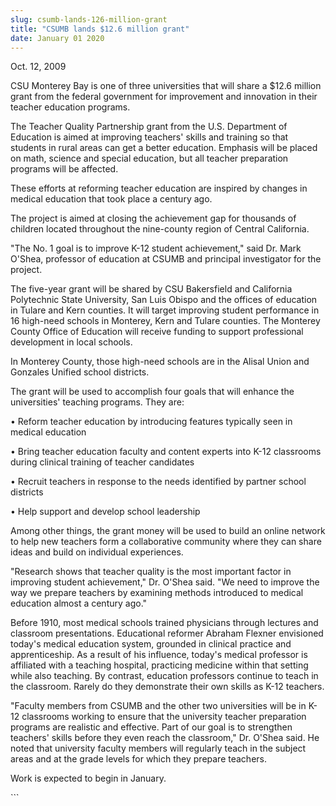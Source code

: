 ```yaml
---
slug: csumb-lands-126-million-grant
title: "CSUMB lands $12.6 million grant"
date: January 01 2020
---
```


 
<p>Oct. 12, 2009</p>
<p>
  CSU Monterey Bay is one of three universities that will share a $12.6 million
  grant from the federal government for improvement and innovation in their
  teacher education programs.
</p>
<p>
  The Teacher Quality Partnership grant from the U.S. Department of Education is
  aimed at improving teachers' skills and training so that students in rural
  areas can get a better education. Emphasis will be placed on math, science and
  special education, but all teacher preparation programs will be affected.
</p>
<p>
  These efforts at reforming teacher education are inspired by changes in
  medical education that took place a century ago.
</p>
<p>
  The project is aimed at closing the achievement gap for thousands of children
  located throughout the nine-county region of Central California.
</p>
<p>
  "The No. 1 goal is to improve K-12 student achievement," said Dr. Mark O'Shea,
  professor of education at CSUMB and principal investigator for the project.
</p>
<p>
  The five-year grant will be shared by CSU Bakersfield and California
  Polytechnic State University, San Luis Obispo and the offices of education in
  Tulare and Kern counties. It will target improving student performance in 16
  high-need schools in Monterey, Kern and Tulare counties. The Monterey County
  Office of Education will receive funding to support professional development
  in local schools.
</p>
<p>
  In Monterey County, those high-need schools are in the Alisal Union and
  Gonzales Unified school districts.
</p>
<p>
  The grant will be used to accomplish four goals that will enhance the
  universities' teaching programs. They are:
</p>
<p>
  • Reform teacher education by introducing features typically seen in medical
  education
</p>
<p>
  • Bring teacher education faculty and content experts into K-12 classrooms
  during clinical training of teacher candidates
</p>
<p>
  • Recruit teachers in response to the needs identified by partner school
  districts
</p>
<p>• Help support and develop school leadership</p>
<p>
  Among other things, the grant money will be used to build an online network to
  help new teachers form a collaborative community where they can share ideas
  and build on individual experiences.
</p>
<p>
  "Research shows that teacher quality is the most important factor in improving
  student achievement," Dr. O'Shea said. "We need to improve the way we prepare
  teachers by examining methods introduced to medical education almost a century
  ago."
</p>
<p>
  Before 1910, most medical schools trained physicians through lectures and
  classroom presentations. Educational reformer Abraham Flexner envisioned
  today's medical education system, grounded in clinical practice and
  apprenticeship. As a result of his influence, today's medical professor is
  affiliated with a teaching hospital, practicing medicine within that setting
  while also teaching. By contrast, education professors continue to teach in
  the classroom. Rarely do they demonstrate their own skills as K-12 teachers.
</p>
<p>
  "Faculty members from CSUMB and the other two universities will be in K-12
  classrooms working to ensure that the university teacher preparation programs
  are realistic and effective. Part of our goal is to strengthen teachers'
  skills before they even reach the classroom," Dr. O'Shea said. He noted that
  university faculty members will regularly teach in the subject areas and at
  the grade levels for which they prepare teachers.
</p>
<p>Work is expected to begin in January.</p>
<p></p>
<p></p>
<p></p>
<p></p>
<p></p>
<p></p>
<p></p>
<p></p>
<p></p>
<p></p>
```
